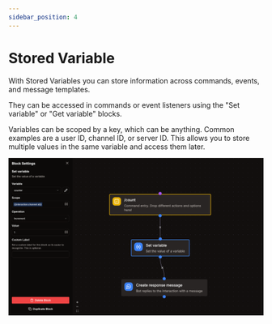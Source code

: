 ```yaml
---
sidebar_position: 4
---
```


# Stored Variable

With Stored Variables you can store information across commands, events, and message templates.

They can be accessed in commands or event listeners using the "Set variable" or "Get variable" blocks.

Variables can be scoped by a key, which can be anything. Common examples are a user ID, channel ID, or server ID. This allows you to store multiple values in the same variable and access them later.

![Example Variable](./img/example-variable.png)
